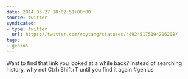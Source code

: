 ```yaml
---
date: 2014-03-27 18:02:51+00:00
source: twitter
syndicated:
- type: twitter
  url: https://twitter.com/roytang/statuses/449245175194206208/
tags:
- genius
---
```


Want to find that link you looked at a while back? Instead of searching history, why not Ctrl+Shift+T until you find it again #genius